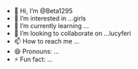 - 👋 Hi, I’m @Beta1295
- 👀 I’m interested in ...girls
- 🌱 I’m currently learning ...
- 💞️ I’m looking to collaborate on ...lucyferi
- 📫 How to reach me ...
- 😄 Pronouns: ...
- ⚡ Fun fact: ...

<!---
Beta1295/Beta1295 is a ✨ special ✨ repository because its `README.md` (this file) appears on your GitHub profile.
You can click the Preview link to take a look at your changes.
--->
